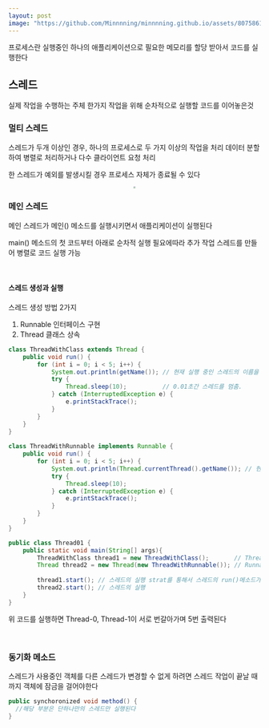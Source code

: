 ```yaml
---
layout: post
image: "https://github.com/Minnnning/minnnning.github.io/assets/80758613/3f1a3662-52bf-4d11-a13d-11aed5972a9a"
---
```


프로세스란 실행중인 하나의 애플리케이션으로 필요한 메모리를 할당 받아서 코드를 실행한다 

## 스레드

실제 작업을 수행하는 주체 한가지 작업을 위해 순차적으로 실행할 코드를 이어놓은것 

### 멀티 스레드

스레드가 두개 이상인 경우, 하나의 프로세스로 두 가지 이상의 작업을 처리 데이터 분할하여 병렬로 처리하거나 다수 클라이언트 요청 처리

한 스레드가 예외를 발생시킬 경우 프로세스 자체가 종료될 수 있다

<center>
<img src="https://github.com/Minnnning/minnnning.github.io/assets/80758613/3f1a3662-52bf-4d11-a13d-11aed5972a9a" style="zoom:30%;">
</center>

### 메인 스레드

메인 스레드가 메인() 메소드를 실행시키면서 애플리케이션이 실행된다

main() 메소드의 첫 코드부터 아래로 순차적 실행 필요에따라 추가 작업 스레드를 만들어 병렬로 코드 실행 가능

&nbsp;

#### 스레드 생성과 실행

스레드 생성 방법 2가지

1. Runnable 인터페이스 구현
2. Thread 클래스 상속

``` java
class ThreadWithClass extends Thread {
    public void run() {
        for (int i = 0; i < 5; i++) {
            System.out.println(getName()); // 현재 실행 중인 스레드의 이름을 반환함.
            try {
                Thread.sleep(10);          // 0.01초간 스레드를 멈춤.
            } catch (InterruptedException e) {
                e.printStackTrace();
            }
        }
    }
}
 
class ThreadWithRunnable implements Runnable {
    public void run() {
        for (int i = 0; i < 5; i++) {
            System.out.println(Thread.currentThread().getName()); // 현재 실행 중인 스레드의 이름을 반환함.
            try {
                Thread.sleep(10);
            } catch (InterruptedException e) {
                e.printStackTrace();
            }
        }
    }
}

public class Thread01 {
    public static void main(String[] args){
        ThreadWithClass thread1 = new ThreadWithClass();       // Thread 클래스를 상속받는 방법
        Thread thread2 = new Thread(new ThreadWithRunnable()); // Runnable 인터페이스를 구현하는 방법
 
        thread1.start(); // 스레드의 실행 strat를 통해서 스레드의 run()메소드가 실행된다
        thread2.start(); // 스레드의 실행
    }
}
```

위 코드를 실행하면 Thread-0, Thread-1이 서로 번갈아가며 5번 출력된다 

&nbsp;

### 동기화 메소드

스레드가 사용중인 객체를 다른 스레드가 변경할 수 없게 하려면 스레드 작업이 끝날 때까지 객체에 잠금을 걸어야한다

``` java
public synchoronized void method() {
  //해당 부분은 단하나만의 스레드만 실행된다
}
```

